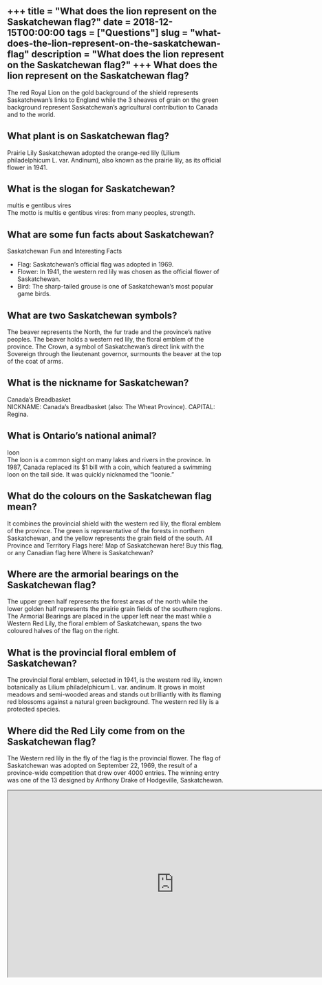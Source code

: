 +++
title = "What does the lion represent on the Saskatchewan flag?"
date = 2018-12-15T00:00:00
tags = ["Questions"]
slug = "what-does-the-lion-represent-on-the-saskatchewan-flag"
description = "What does the lion represent on the Saskatchewan flag?"
+++
What does the lion represent on the Saskatchewan flag?
------------------------------------------------------

The red Royal Lion on the gold background of the shield represents Saskatchewan’s links to England while the 3 sheaves of grain on the green background represent Saskatchewan’s agricultural contribution to Canada and to the world.

What plant is on Saskatchewan flag?
-----------------------------------

Prairie Lily Saskatchewan adopted the orange-red lily (Lilium philadelphicum L. var. Andinum), also known as the prairie lily, as its official flower in 1941.

What is the slogan for Saskatchewan?
------------------------------------

multis e gentibus vires  
The motto is multis e gentibus vires: from many peoples, strength.

What are some fun facts about Saskatchewan?
-------------------------------------------

Saskatchewan Fun and Interesting Facts

- Flag: Saskatchewan’s official flag was adopted in 1969.
- Flower: In 1941, the western red lily was chosen as the official flower of Saskatchewan.
- Bird: The sharp-tailed grouse is one of Saskatchewan’s most popular game birds.

What are two Saskatchewan symbols?
----------------------------------

The beaver represents the North, the fur trade and the province’s native peoples. The beaver holds a western red lily, the floral emblem of the province. The Crown, a symbol of Saskatchewan’s direct link with the Sovereign through the lieutenant governor, surmounts the beaver at the top of the coat of arms.

What is the nickname for Saskatchewan?
--------------------------------------

Canada’s Breadbasket  
NICKNAME: Canada’s Breadbasket (also: The Wheat Province). CAPITAL: Regina.

What is Ontario’s national animal?
----------------------------------

loon  
The loon is a common sight on many lakes and rivers in the province. In 1987, Canada replaced its $1 bill with a coin, which featured a swimming loon on the tail side. It was quickly nicknamed the “loonie.”

What do the colours on the Saskatchewan flag mean?
--------------------------------------------------

It combines the provincial shield with the western red lily, the floral emblem of the province. The green is representative of the forests in northern Saskatchewan, and the yellow represents the grain field of the south. All Province and Territory Flags here! Map of Saskatchewan here! Buy this flag, or any Canadian flag here Where is Saskatchewan?

Where are the armorial bearings on the Saskatchewan flag?
---------------------------------------------------------

The upper green half represents the forest areas of the north while the lower golden half represents the prairie grain fields of the southern regions. The Armorial Bearings are placed in the upper left near the mast while a Western Red Lily, the floral emblem of Saskatchewan, spans the two coloured halves of the flag on the right.

What is the provincial floral emblem of Saskatchewan?
-----------------------------------------------------

The provincial floral emblem, selected in 1941, is the western red lily, known botanically as Lilium philadelphicum L. var. andinum. It grows in moist meadows and semi-wooded areas and stands out brilliantly with its flaming red blossoms against a natural green background. The western red lily is a protected species.

Where did the Red Lily come from on the Saskatchewan flag?
----------------------------------------------------------

The Western red lily in the fly of the flag is the provincial flower. The flag of Saskatchewan was adopted on September 22, 1969, the result of a province-wide competition that drew over 4000 entries. The winning entry was one of the 13 designed by Anthony Drake of Hodgeville, Saskatchewan.

<iframe allow="accelerometer; autoplay; clipboard-write; encrypted-media; gyroscope; picture-in-picture" allowfullscreen="" class="__youtube_prefs__  epyt-is-override  no-lazyload" data-no-lazy="1" data-origheight="433" data-origwidth="770" data-skipgform_ajax_framebjll="" height="433" id="_ytid_12462" loading="lazy" src="https://www.youtube.com/embed/8MNwetZyqL0?enablejsapi=1&autoplay=0&cc_load_policy=0&cc_lang_pref=&iv_load_policy=1&loop=0&modestbranding=0&rel=1&fs=1&playsinline=0&autohide=2&theme=dark&color=red&controls=1&" title="YouTube player" width="770"></iframe>